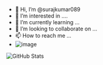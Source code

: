 - 👋 Hi, I’m @surajkumar089
- 👀 I’m interested in ....
- 🌱 I’m currently learning ...
- 💞️ I’m looking to collaborate on ...
- 📫 How to reach me ...
- ![image](https://user-images.githubusercontent.com/82973819/201762348-87805d0a-df93-4531-8424-1f5f1f85f54d.png)

![GitHub Stats](https://github-readme-stats.vercel.app/api?username=surajkumar089&theme=radical)
<!---
surajkumar089/surajkumar089 is a ✨ special ✨ repository because its `README.md` (this file) appears on your GitHub profile.
You can click the Preview link to take a look at your changes.
--->

